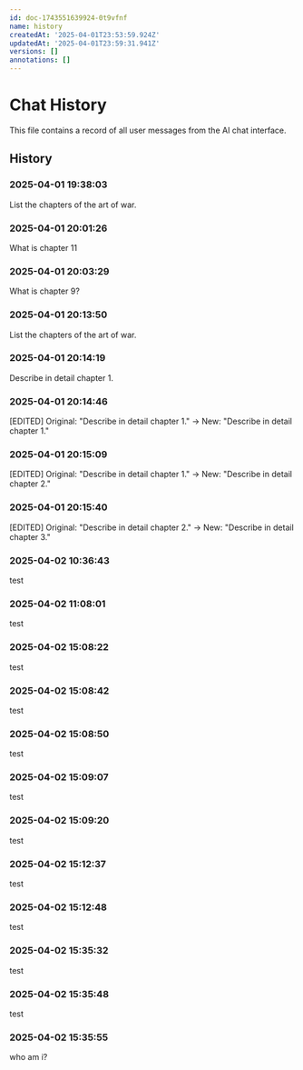 ```yaml
---
id: doc-1743551639924-0t9vfnf
name: history
createdAt: '2025-04-01T23:53:59.924Z'
updatedAt: '2025-04-01T23:59:31.941Z'
versions: []
annotations: []
---
```

# Chat History

This file contains a record of all user messages from the AI chat interface.

## History

### 2025-04-01 19:38:03

List the chapters of the art of war. 

### 2025-04-01 20:01:26

What is chapter 11

### 2025-04-01 20:03:29

What is chapter 9?

### 2025-04-01 20:13:50

List the chapters of the art of war.

### 2025-04-01 20:14:19

Describe in detail chapter 1.

### 2025-04-01 20:14:46

[EDITED] Original: "Describe in detail chapter 1." → New: "Describe in detail chapter 1."

### 2025-04-01 20:15:09

[EDITED] Original: "Describe in detail chapter 1." → New: "Describe in detail chapter 2."

### 2025-04-01 20:15:40

[EDITED] Original: "Describe in detail chapter 2." → New: "Describe in detail chapter 3."

### 2025-04-02 10:36:43

test

### 2025-04-02 11:08:01

test

### 2025-04-02 15:08:22

test

### 2025-04-02 15:08:42

test

### 2025-04-02 15:08:50

test

### 2025-04-02 15:09:07

test

### 2025-04-02 15:09:20

test

### 2025-04-02 15:12:37

test

### 2025-04-02 15:12:48

test

### 2025-04-02 15:35:32

test

### 2025-04-02 15:35:48

test

### 2025-04-02 15:35:55

who am i?
